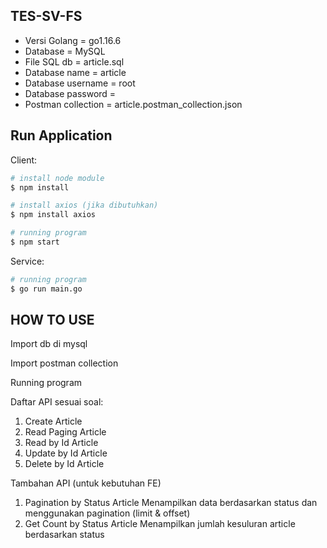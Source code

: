 TES-SV-FS
---------

* Versi Golang = go1.16.6
* Database = MySQL
* File SQL db = article.sql
* Database name = article
* Database username = root
* Database password =
* Postman collection = article.postman_collection.json

Run Application
---------------

Client:
``` bash
# install node module
$ npm install

# install axios (jika dibutuhkan)
$ npm install axios

# running program
$ npm start
```

Service:
``` bash
# running program
$ go run main.go
```

HOW TO USE
----------
Import db di mysql

Import postman collection

Running program

Daftar API sesuai soal:
1. Create Article
2. Read Paging Article
3. Read by Id Article
4. Update by Id Article
5. Delete by Id Article

Tambahan API (untuk kebutuhan FE)
1. Pagination by Status Article
Menampilkan data berdasarkan status dan menggunakan pagination (limit & offset)
2. Get Count by Status Article
Menampilkan jumlah kesuluran article berdasarkan status
